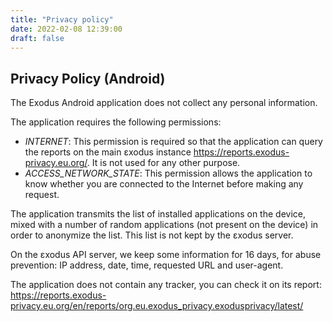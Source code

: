 ```yaml
---
title: "Privacy policy"
date: 2022-02-08 12:39:00
draft: false
---
```


## Privacy Policy (Android)

The Exodus Android application does not collect any personal information.

The application requires the following permissions:

* *INTERNET*: This permission is required so that the application can query the reports on the main εxodus instance <https://reports.exodus-privacy.eu.org/>. It is not used for any other purpose.
* *ACCESS_NETWORK_STATE*: This permission allows the application to know whether you are connected to the Internet before making any request.

The application transmits the list of installed applications on the device, mixed with a number of random applications (not present on the device) in order to anonymize the list. This list is not kept by the εxodus server.

On the εxodus API server, we keep some information for 16 days, for abuse prevention: IP address, date, time, requested URL and user-agent.

The application does not contain any tracker, you can check it on its report: <https://reports.exodus-privacy.eu.org/en/reports/org.eu.exodus_privacy.exodusprivacy/latest/>
